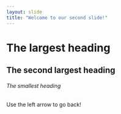 ```yaml
---
layout: slide
title: "Welcome to our second slide!"
---
```

# The largest heading
## The second largest heading
###### The smallest heading
Use the left arrow to go back!
